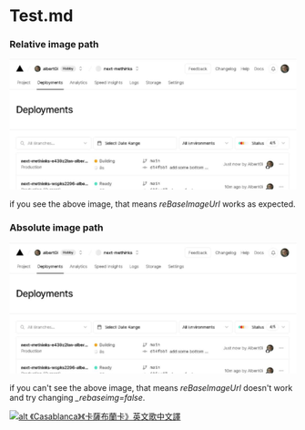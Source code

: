 

# Test.md 

### Relative image path

![alt relative ](img/building.JPG)

if you see the above image, that means *reBaseImageUrl* works as expected. 


### Absolute image path 

![alt absolute](https://raw.githubusercontent.com/Albert0i/next-methinks/main/img/building.JPG)

if you can't see the above image, that means *reBaseImageUrl* doesn't work and try changing *_rebaseimg=false*. 

[![alt 《Casablanca》《卡薩布蘭卡》英文歌中文譯](https://img.youtube.com/vi/uh-_lT4CMDs/0.jpg)](https://youtu.be/uh-_lT4CMDs)